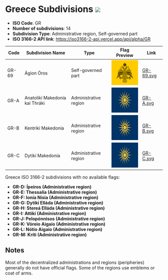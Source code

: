 # Greece Subdivisions ![](https://flagcdn.com/h40/gr.png)

- **ISO Code**: GR
- **Number of subdivisions**: 14
- **Subdivision Type**: Administrative region, Self-governed part
- **ISO 3166-2 API link**: https://iso3166-2-api.vercel.app/api/alpha/GR

| Code  | Subdivision Name         | Type | Flag Preview | Link |
|-------|--------------------------|--------------| -------------- |----------|
| GR-69 | Ágion Óros | Self-governed part | <img src='https://raw.githubusercontent.com/amckenna41/iso3166-flags/main/iso3166-2-flags/GR/GR-69.svg' height='80'> | [GR-69.svg](https://raw.githubusercontent.com/amckenna41/iso3166-flags/main/iso3166-2-flags/GR/GR-69.svg) |
| GR-A | Anatolikí Makedonía kai Thráki | Administrative region | <img src='https://raw.githubusercontent.com/amckenna41/iso3166-flags/main/iso3166-2-flags/GR/GR-A.svg' height='80'> | [GR-A.svg](https://raw.githubusercontent.com/amckenna41/iso3166-flags/main/iso3166-2-flags/GR/GR-A.svg) |
| GR-B | Kentrikí Makedonía | Administrative region | <img src='https://raw.githubusercontent.com/amckenna41/iso3166-flags/main/iso3166-2-flags/GR/GR-B.svg' height='80'> | [GR-B.svg](https://raw.githubusercontent.com/amckenna41/iso3166-flags/main/iso3166-2-flags/GR/GR-B.svg) |
| GR-C | Dytikí Makedonía | Administrative region | <img src='https://raw.githubusercontent.com/amckenna41/iso3166-flags/main/iso3166-2-flags/GR/GR-C.svg' height='80'> | [GR-C.svg](https://raw.githubusercontent.com/amckenna41/iso3166-flags/main/iso3166-2-flags/GR/GR-C.svg) |

Greece ISO 3166-2 subdivisions with no available flags:

* **GR-D: Ípeiros (Administrative region)**
* **GR-E: Thessalía (Administrative region)**
* **GR-F: Ionía Nísia (Administrative region)**
* **GR-G: Dytikí Elláda (Administrative region)**
* **GR-H: Stereá Elláda (Administrative region)**
* **GR-I: Attikí (Administrative region)**
* **GR-J: Pelopónnisos (Administrative region)**
* **GR-K: Vóreio Aigaío (Administrative region)**
* **GR-L: Nótio Aigaío (Administrative region)**
* **GR-M: Kríti (Administrative region)**

## Notes
Most of the decentralized administrations and regions (peripheries) generally do not have official flags. Some of the regions use emblems or coat of arms.